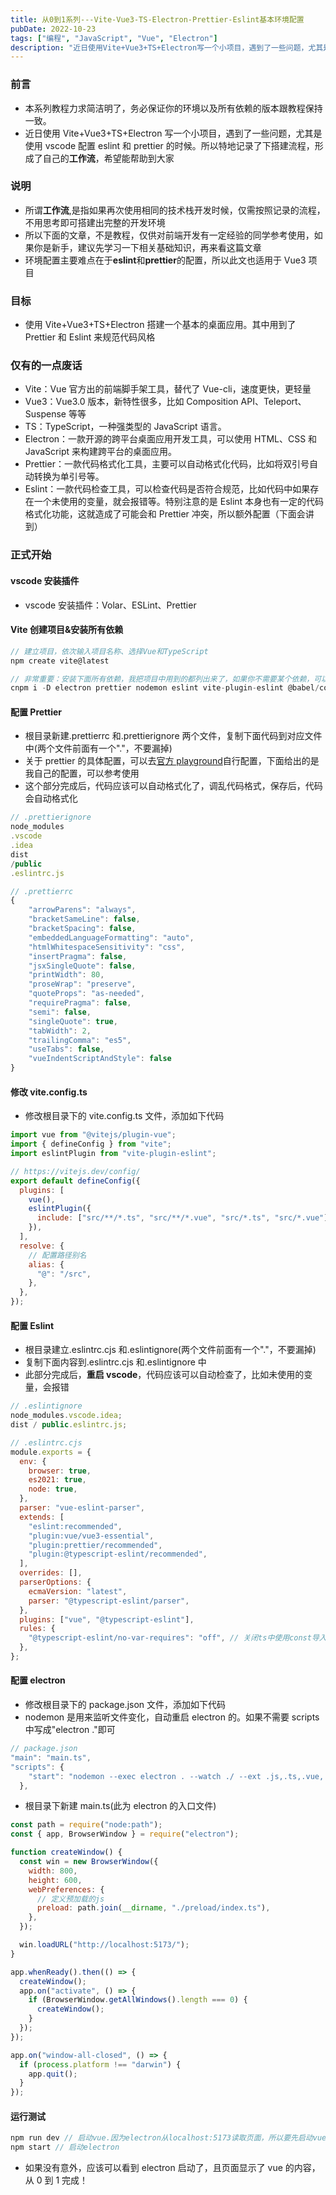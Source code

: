 ```yaml
---
title: 从0到1系列---Vite-Vue3-TS-Electron-Prettier-Eslint基本环境配置
pubDate: 2022-10-23
tags: ["编程", "JavaScript", "Vue", "Electron"]
description: "近日使用Vite+Vue3+TS+Electron写一个小项目，遇到了一些问题，尤其是使用vscode配置eslint和prettier的时候。所以特地记录了下搭建流程，形成了自己的工作流，希望能帮助到大家"
---
```


### 前言

- 本系列教程力求简洁明了，务必保证你的环境以及所有依赖的版本跟教程保持一致。
- 近日使用 Vite+Vue3+TS+Electron 写一个小项目，遇到了一些问题，尤其是使用 vscode 配置 eslint 和 prettier 的时候。所以特地记录了下搭建流程，形成了自己的**工作流**，希望能帮助到大家

### 说明

- 所谓**工作流**,是指如果再次使用相同的技术栈开发时候，仅需按照记录的流程，不用思考即可搭建出完整的开发环境
- 所以下面的文章，不是教程，仅供对前端开发有一定经验的同学参考使用，如果你是新手，建议先学习一下相关基础知识，再来看这篇文章
- 环境配置主要难点在于**eslint**和**prettier**的配置，所以此文也适用于 Vue3 项目

### 目标

- 使用 Vite+Vue3+TS+Electron 搭建一个基本的桌面应用。其中用到了 Prettier 和 Eslint 来规范代码风格

### 仅有的一点废话

- Vite：Vue 官方出的前端脚手架工具，替代了 Vue-cli，速度更快，更轻量
- Vue3：Vue3.0 版本，新特性很多，比如 Composition API、Teleport、Suspense 等等
- TS：TypeScript，一种强类型的 JavaScript 语言。
- Electron：一款开源的跨平台桌面应用开发工具，可以使用 HTML、CSS 和 JavaScript 来构建跨平台的桌面应用。
- Prettier：一款代码格式化工具，主要可以自动格式化代码，比如将双引号自动转换为单引号等。
- Eslint：一款代码检查工具，可以检查代码是否符合规范，比如代码中如果存在一个未使用的变量，就会报错等。特别注意的是 Eslint 本身也有一定的代码格式化功能，这就造成了可能会和 Prettier 冲突，所以额外配置（下面会讲到）

### 正式开始

#### vscode 安装插件

- vscode 安装插件：Volar、ESLint、Prettier

#### Vite 创建项目&安装所有依赖

```javascript
// 建立项目，依次输入项目名称、选择Vue和TypeScript
npm create vite@latest

// 非常重要：安装下面所有依赖，我把项目中用到的都列出来了，如果你不需要某个依赖，可以自行删除
cnpm i -D electron prettier nodemon eslint vite-plugin-eslint @babel/core @babel/eslint-parser @typescript-eslint/parser @typescript-eslint/eslint-plugin eslint-plugin-prettier eslint-config-prettier eslint-plugin-vue
```

#### 配置 Prettier

- 根目录新建.prettierrc 和.prettierignore 两个文件，复制下面代码到对应文件中(两个文件前面有一个"."，不要漏掉)
- 关于 prettier 的具体配置，可以去[官方 playground](https://prettier.io/playground)自行配置，下面给出的是我自己的配置，可以参考使用
- 这个部分完成后，代码应该可以自动格式化了，调乱代码格式，保存后，代码会自动格式化

```javascript
// .prettierignore
node_modules
.vscode
.idea
dist
/public
.eslintrc.js

// .prettierrc
{
    "arrowParens": "always",
    "bracketSameLine": false,
    "bracketSpacing": false,
    "embeddedLanguageFormatting": "auto",
    "htmlWhitespaceSensitivity": "css",
    "insertPragma": false,
    "jsxSingleQuote": false,
    "printWidth": 80,
    "proseWrap": "preserve",
    "quoteProps": "as-needed",
    "requirePragma": false,
    "semi": false,
    "singleQuote": true,
    "tabWidth": 2,
    "trailingComma": "es5",
    "useTabs": false,
    "vueIndentScriptAndStyle": false
}
```

#### 修改 vite.config.ts

- 修改根目录下的 vite.config.ts 文件，添加如下代码

```javascript
import vue from "@vitejs/plugin-vue";
import { defineConfig } from "vite";
import eslintPlugin from "vite-plugin-eslint";

// https://vitejs.dev/config/
export default defineConfig({
  plugins: [
    vue(),
    eslintPlugin({
      include: ["src/**/*.ts", "src/**/*.vue", "src/*.ts", "src/*.vue"],
    }),
  ],
  resolve: {
    // 配置路径别名
    alias: {
      "@": "/src",
    },
  },
});
```

#### 配置 Eslint

- 根目录建立.eslintrc.cjs 和.eslintignore(两个文件前面有一个"."，不要漏掉)
- 复制下面内容到.eslintrc.cjs 和.eslintignore 中
- 此部分完成后，**重启 vscode**，代码应该可以自动检查了，比如未使用的变量，会报错

```javascript
// .eslintignore
node_modules.vscode.idea;
dist / public.eslintrc.js;

// .eslintrc.cjs
module.exports = {
  env: {
    browser: true,
    es2021: true,
    node: true,
  },
  parser: "vue-eslint-parser",
  extends: [
    "eslint:recommended",
    "plugin:vue/vue3-essential",
    "plugin:prettier/recommended",
    "plugin:@typescript-eslint/recommended",
  ],
  overrides: [],
  parserOptions: {
    ecmaVersion: "latest",
    parser: "@typescript-eslint/parser",
  },
  plugins: ["vue", "@typescript-eslint"],
  rules: {
    "@typescript-eslint/no-var-requires": "off", // 关闭ts中使用const导入模块的时候错误提示
  },
};
```

#### 配置 electron

- 修改根目录下的 package.json 文件，添加如下代码
- nodemon 是用来监听文件变化，自动重启 electron 的。如果不需要 scripts 中写成"electron ."即可

```javascript
// package.json
"main": "main.ts",
"scripts": {
    "start": "nodemon --exec electron . --watch ./ --ext .js,.ts,.vue,.html,.css,.json"
  },

```

- 根目录下新建 main.ts(此为 electron 的入口文件)

```javascript
const path = require("node:path");
const { app, BrowserWindow } = require("electron");

function createWindow() {
  const win = new BrowserWindow({
    width: 800,
    height: 600,
    webPreferences: {
      // 定义预加载的js
      preload: path.join(__dirname, "./preload/index.ts"),
    },
  });

  win.loadURL("http://localhost:5173/");
}

app.whenReady().then(() => {
  createWindow();
  app.on("activate", () => {
    if (BrowserWindow.getAllWindows().length === 0) {
      createWindow();
    }
  });
});

app.on("window-all-closed", () => {
  if (process.platform !== "darwin") {
    app.quit();
  }
});
```

#### 运行测试

```javascript
npm run dev // 启动vue.因为electron从localhost:5173读取页面，所以要先启动vue
npm start // 启动electron
```

- 如果没有意外，应该可以看到 electron 启动了，且页面显示了 vue 的内容，从 0 到 1 完成！
